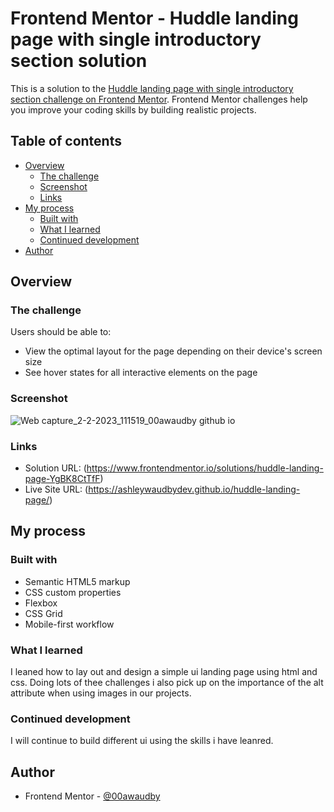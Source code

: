 # Frontend Mentor - Huddle landing page with single introductory section solution

This is a solution to the [Huddle landing page with single introductory section challenge on Frontend Mentor](https://www.frontendmentor.io/challenges/huddle-landing-page-with-a-single-introductory-section-B_2Wvxgi0). Frontend Mentor challenges help you improve your coding skills by building realistic projects. 

## Table of contents

- [Overview](#overview)
  - [The challenge](#the-challenge)
  - [Screenshot](#screenshot)
  - [Links](#links)
- [My process](#my-process)
  - [Built with](#built-with)
  - [What I learned](#what-i-learned)
  - [Continued development](#continued-development)
- [Author](#author)




## Overview

### The challenge

Users should be able to:

- View the optimal layout for the page depending on their device's screen size
- See hover states for all interactive elements on the page

### Screenshot
![Web capture_2-2-2023_111519_00awaudby github io](https://user-images.githubusercontent.com/84845712/216310360-d8eb4d51-6e7c-4415-9940-920ee5f690a4.jpeg)



### Links

- Solution URL: (https://www.frontendmentor.io/solutions/huddle-landing-page-YgBK8CtTfF)
- Live Site URL: (https://ashleywaudbydev.github.io/huddle-landing-page/)

## My process

### Built with

- Semantic HTML5 markup
- CSS custom properties
- Flexbox
- CSS Grid
- Mobile-first workflow


### What I learned
I leaned how to lay out and design a simple ui landing page using html and css. Doing lots of thee challenges i also pick up on the importance of the alt attribute when using images in our projects.



### Continued development

I will continue to build different ui using the skills i have leanred.



## Author

- Frontend Mentor - [@00awaudby](https://www.frontendmentor.io/profile/00awaudby)



